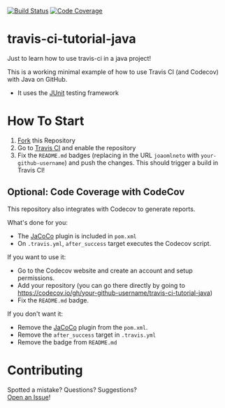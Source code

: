 [![Build Status](https://travis-ci.org/TommyRizzo/travis-ci-tutorial-java.svg?branch=master)](https://travis-ci.org/joaomlneto/travis-ci-tutorial-java)
[![Code Coverage](https://codecov.io/github/TommyRizzo/travis-ci-tutorial-java/coverage.svg)](https://codecov.io/gh/joaomlneto/travis-ci-tutorial-java)

# travis-ci-tutorial-java
Just to learn how to use travis-ci in a java project!

This is a working minimal example of how to use Travis CI (and Codecov) with Java on GitHub.

- It uses the [JUnit](https://junit.org) testing framework

# How To Start

1. [Fork](https://github.com/TommyRizzo/travis-ci-tutorial-java/fork) this Repository
2. Go to [Travis CI](http://travis-ci.com) and enable the repository
3. Fix the `README.md` badges (replacing in the URL `joaomlneto` with `your-github-username`) and push the changes. This should trigger a build in Travis CI!

## Optional: Code Coverage with CodeCov

This repository also integrates with Codecov to generate reports.

What's done for you:
- The [JaCoCo](https://www.jacoco.org) plugin is included in `pom.xml`
- On `.travis.yml`, `after_success` target executes the Codecov script.

If you want to use it:
- Go to the Codecov website and create an account and setup permissions.
- Add your repository (you can go there directly by going to https://codecov.io/gh/your-github-username/travis-ci-tutorial-java)
- Fix the `README.md` badge.

If you don't want it:
- Remove the [JaCoCo](https://www.jacoco.org) plugin from the `pom.xml`.
- Remove the `after_success` target in `.travis.yml`
- Remove the badge from `README.md`

# Contributing

Spotted a mistake? Questions? Suggestions?  
[Open an Issue](https://github.com/TommyRizzo/travis-ci-tutorial-java/issues/new)!
